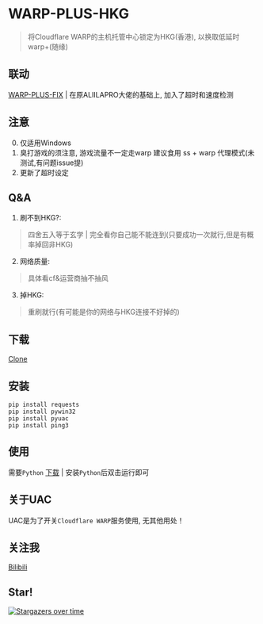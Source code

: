 # WARP-PLUS-HKG

> 将Cloudflare WARP的主机托管中心锁定为HKG(香港), 以换取低延时warp+(随缘)

## 联动
[WARP-PLUS-FIX](https://github.com/Windla/WARP-PLUS-FIX) | 在原ALIILAPRO大佬的基础上, 加入了超时和速度检测


  
  
## 注意 
  0. 仅适用Windows
  1. 臭打游戏的须注意, 游戏流量不一定走warp
     建议食用 ss + warp 代理模式(未测试,有问题issue提)
  2. 更新了超时设定
  
## Q&A
  1. 刷不到HKG?:
  > 四舍五入等于玄学 | 完全看你自己能不能连到(只要成功一次就行,但是有概率掉回非HKG)
  
  2. 网络质量: 
  > 具体看cf&运营商抽不抽风
  
  3. 掉HKG:
  > 重刷就行(有可能是你的网络与HKG连接不好掉的)
  
## 下载
  [Clone](https://github.com/Windla/WARP-PLUS-HKG/archive/refs/heads/main.zip)

## 安装

```
pip install requests
pip install pywin32
pip install pyuac
pip install ping3
```

## 使用
  需要`Python` [下载](https://python.org/) | 安装`Python`后双击运行即可

## 关于UAC
  UAC是为了开关`Cloudflare WARP`服务使用, 无其他用处！
  
## 关注我
  [Bilibili](https://space.bilibili.com/358002685)
## Star!

[![Stargazers over time](https://starchart.cc/Windla/WARP-PLUS-HKG.svg)](https://starchart.cc/Windla/WARP-PLUS-HKG)
